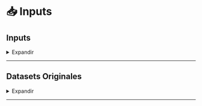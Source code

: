 # 📥 Inputs

## Inputs 

<details>
    <summary> Expandir </summary>


[datos_inscripciones_mod.csv](https://raw.githubusercontent.com/vbleal/13MBID/main/00_Inputs/datos_inscripciones_mod.csv)

[datos_cursado_mod.csv](https://raw.githubusercontent.com/vbleal/13MBID/main/00_Inputs/datos_cursado_mod.csv)

[datos_academico_mod.csv](https://raw.githubusercontent.com/vbleal/13MBID/main/00_Inputs/datos_academicos_mod.csv)

[datos_nuevos_22.csv](https://raw.githubusercontent.com/vbleal/13MBID/main/00_Inputs/datos_nuevos_22.csv)

</details>

----------------


## Datasets Originales

<details>
    <summary> Expandir </summary>


[datos_inscripciones.csv](https://raw.githubusercontent.com/vbleal/13MBID/main/00_Inputs/datos_inscripciones.csv)

[datos_cursado.csv](https://raw.githubusercontent.com/vbleal/13MBID/main/00_Inputs/datos_cursado.csv)

[datos_academicos.csv](https://raw.githubusercontent.com/vbleal/13MBID/main/00_Inputs/datos_academicos.csv)

</details>

----------------




